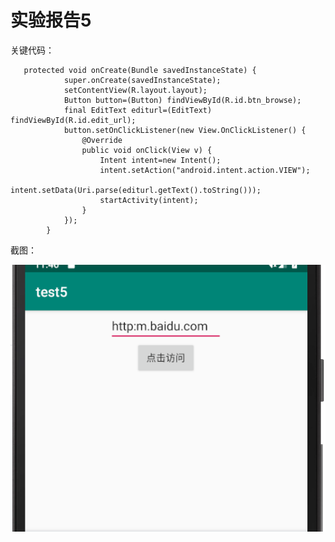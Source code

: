 # 实验报告5

关键代码：

       protected void onCreate(Bundle savedInstanceState) {
                super.onCreate(savedInstanceState);
                setContentView(R.layout.layout);
                Button button=(Button) findViewById(R.id.btn_browse);
                final EditText editurl=(EditText) findViewById(R.id.edit_url);
                button.setOnClickListener(new View.OnClickListener() {
                    @Override
                    public void onClick(View v) {
                        Intent intent=new Intent();
                        intent.setAction("android.intent.action.VIEW");
                        intent.setData(Uri.parse(editurl.getText().toString()));
                        startActivity(intent);
                    }
                });
            }




截图：  

![Image](https://github.com/fjnu-zexin/test1/blob/master/img/t5p1.PNG)
